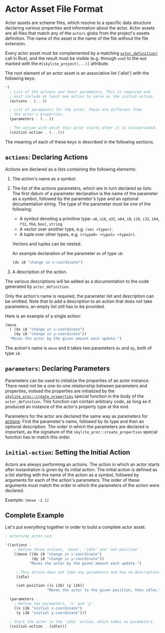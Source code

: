 # Actor Asset File Format

Actor assets are scheme files, which resolve to a specific data structure declaring various properties and information about the actor. Actor assets are all files that match any of the `actors` globs from the project's assets definition. The name of the asset is the name of the file *without* the file extension.

Every actor asset must be complemented by a matching [`actor_definition!`](actor_definition.md) call in Rust, and the result must be visible (e.g. through `use`) to the `mod` marked with the `#[skylite_project(...)]` attribute.

The root element of an actor asset is an associative list ('alist') with the following keys:

```scheme
'(
  ; List of the actions and their parameters. This is required and
  ; must include at least one action to serve as the initial-action.
  (actions . (...))

  ; List of parameters for the actor. These are different from
  ; the actor's properties.
  (parameters . (...))

  ; The action with which this actor starts after it is instantiated.
  (initial-action . (...)))
```

The meaning of each of these keys is described in the following sections.

## `actions`: Declaring Actions

Actions are declared as a lists containing the following elements:

1. The action's name as a symbol.
2. The list of the actions parameters, which are in turn declared as lists: The first datum of a parameter declaration is the name of the parameter as a symbol, followed by the parameter's type and an optional documentation string. The type of the parameter must be one of the following:
   - A symbol denoting a primitive type: `u8`, `u16`, `u32`, `u64`, `i8`, `i16`, `i32`, `i64`, `f32`, `f64`, `bool`, `string`
   - A vector over another type, e.g. `(vec <type>)`.
   - A tuple over other types, e.g. `(<type0> <type1> <type2>)`.

   Vectors and tuples can be nested.

   An example declaration of the parameter `dx` of type `i8`:

   ```scheme
   (dx i8 "change in x-coordinate")
   ```
3. A description of the action.

The various descriptions will be added as a documentation to the code generated by `actor_definition`.

Only the action's name is required, the parameter list and description can be omitted. Note that to add a description to an action that does not take parameters, an empty list still has to be provided.

Here is an example of a single action:

```scheme
(move
  ( (dx i8 "change in x-coordinate")
    (dy i8 "change in y-coordinate"))
  "Moves the actor by the given amount each update.")
```

The action's name is `move` and it takes two parameters `dx` and `dy`, both of type `i8`.

## `parameters`: Declaring Parameters

Parameters can be used to initialize the properties of an actor instance. There need not be a one-to-one relationship between parameters and properties, instead the properties are initialized by the [`skylite_proc::create_properties`](#special-functions-and-macros) special function in the body of the `actor_definition`. This function can contain arbitrary code, as long as it produced an instance of the actor's property type at the end.

Parameters for the actor are declared the same way as parameters for [actions](#declaring-actions): First the parameter's name, followed by its type and then an optional description. The order in which the parameters are declared is important, as the signature of the `skylite_proc::create_properties` special function has to match this order.

## `initial-action`: Setting the Initial Action

Actors are always performing an actions. The action in which an actor starts after instantiation is given by its initial action. The initial action is defined as a list starting with the name of the action as a symbol, followed by arguments for each of the action's parameters. The order of these arguments must match the order in which the parameters of the action were declared.

Example: `(move -2 1)`

## Complete Example

Let's put everything together in order to build a complete actor asset:

```scheme
; actors/my_actor.scm:

'((actions .
    ; Define three actions, 'move', 'idle' and 'set-position'.
    ((move ((dx i8 "change in x-coordinate")
            (dy i8 "change in y-coordinate"))
           "Moves the actor by the given amount each update.")

     ; This action does not take any parameters and has no description.
     (idle)

     (set-position ((x i16) (y i16))
                   "Moves the actor to the given position, then idles.")))

  (parameters .
    ; Define two parameters, 'x' and 'y'
    ((x i16 "initial x-coordinate")
     (y i16 "initial y-coordinate")))

  ; Start the actor in the 'idle' action, which takes no parameters.
  (initial-action . (idle)))
```
